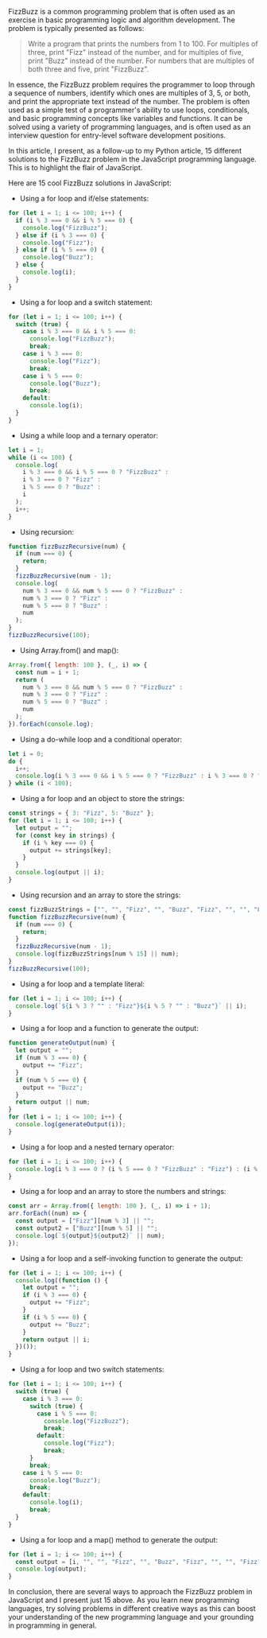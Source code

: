 FizzBuzz is a common programming problem that is often used as an exercise in basic programming logic and algorithm development. The problem is typically presented as follows:

> Write a program that prints the numbers from 1 to 100. For multiples of three, print "Fizz" instead of the number, and for multiples of five, print "Buzz" instead of the number. For numbers that are multiples of both three and five, print "FizzBuzz".

In essence, the FizzBuzz problem requires the programmer to loop through a sequence of numbers, identify which ones are multiples of 3, 5, or both, and print the appropriate text instead of the number. The problem is often used as a simple test of a programmer's ability to use loops, conditionals, and basic programming concepts like variables and functions. It can be solved using a variety of programming languages, and is often used as an interview question for entry-level software development positions. 

In this article, I present, as a follow-up to my Python article, 15 different solutions to the FizzBuzz problem in the JavaScript programming language. This is to highlight the flair of JavaScript. 

Here are 15 cool FizzBuzz solutions in JavaScript:

- Using a for loop and if/else statements:

```js
for (let i = 1; i <= 100; i++) {
  if (i % 3 === 0 && i % 5 === 0) {
    console.log("FizzBuzz");
  } else if (i % 3 === 0) {
    console.log("Fizz");
  } else if (i % 5 === 0) {
    console.log("Buzz");
  } else {
    console.log(i);
  }
}
```
- Using a for loop and a switch statement:

```js
for (let i = 1; i <= 100; i++) {
  switch (true) {
    case i % 3 === 0 && i % 5 === 0:
      console.log("FizzBuzz");
      break;
    case i % 3 === 0:
      console.log("Fizz");
      break;
    case i % 5 === 0:
      console.log("Buzz");
      break;
    default:
      console.log(i);
  }
}
```
- Using a while loop and a ternary operator:

```js
let i = 1;
while (i <= 100) {
  console.log(
    i % 3 === 0 && i % 5 === 0 ? "FizzBuzz" :
    i % 3 === 0 ? "Fizz" :
    i % 5 === 0 ? "Buzz" :
    i
  );
  i++;
}
```
- Using recursion:

```js
function fizzBuzzRecursive(num) {
  if (num === 0) {
    return;
  }
  fizzBuzzRecursive(num - 1);
  console.log(
    num % 3 === 0 && num % 5 === 0 ? "FizzBuzz" :
    num % 3 === 0 ? "Fizz" :
    num % 5 === 0 ? "Buzz" :
    num
  );
}
fizzBuzzRecursive(100);
```

- Using Array.from() and map():

```js
Array.from({ length: 100 }, (_, i) => {
  const num = i + 1;
  return (
    num % 3 === 0 && num % 5 === 0 ? "FizzBuzz" :
    num % 3 === 0 ? "Fizz" :
    num % 5 === 0 ? "Buzz" :
    num
  );
}).forEach(console.log);
```
- Using a do-while loop and a conditional operator:

```js
let i = 0;
do {
  i++;
  console.log(i % 3 === 0 && i % 5 === 0 ? "FizzBuzz" : i % 3 === 0 ? "Fizz" : i % 5 === 0 ? "Buzz" : i);
} while (i < 100);
```

- Using a for loop and an object to store the strings:

```js
const strings = { 3: "Fizz", 5: "Buzz" };
for (let i = 1; i <= 100; i++) {
  let output = "";
  for (const key in strings) {
    if (i % key === 0) {
      output += strings[key];
    }
  }
  console.log(output || i);
}
```

- Using recursion and an array to store the strings:

```js
const fizzBuzzStrings = ["", "", "Fizz", "", "Buzz", "Fizz", "", "", "Fizz", "Buzz", "", "Fizz", "", "", "FizzBuzz"];
function fizzBuzzRecursive(num) {
  if (num === 0) {
    return;
  }
  fizzBuzzRecursive(num - 1);
  console.log(fizzBuzzStrings[num % 15] || num);
}
fizzBuzzRecursive(100);
```
- Using a for loop and a template literal:

```js
for (let i = 1; i <= 100; i++) {
  console.log(`${i % 3 ? "" : "Fizz"}${i % 5 ? "" : "Buzz"}` || i);
}
```

- Using a for loop and a function to generate the output:

```js
function generateOutput(num) {
  let output = "";
  if (num % 3 === 0) {
    output += "Fizz";
  }
  if (num % 5 === 0) {
    output += "Buzz";
  }
  return output || num;
}
for (let i = 1; i <= 100; i++) {
  console.log(generateOutput(i));
}
```

- Using a for loop and a nested ternary operator:

```js
for (let i = 1; i <= 100; i++) {
  console.log(i % 3 === 0 ? (i % 5 === 0 ? "FizzBuzz" : "Fizz") : (i % 5 === 0 ? "Buzz" : i));
}
```

- Using a for loop and an array to store the numbers and strings:

```js
const arr = Array.from({ length: 100 }, (_, i) => i + 1);
arr.forEach((num) => {
  const output = ["Fizz"][num % 3] || "";
  const output2 = ["Buzz"][num % 5] || "";
  console.log(`${output}${output2}` || num);
});
```

- Using a for loop and a self-invoking function to generate the output:

```js
for (let i = 1; i <= 100; i++) {
  console.log((function () {
    let output = "";
    if (i % 3 === 0) {
      output += "Fizz";
    }
    if (i % 5 === 0) {
      output += "Buzz";
    }
    return output || i;
  })());
}
```

- Using a for loop and two switch statements:

```js
for (let i = 1; i <= 100; i++) {
  switch (true) {
    case i % 3 === 0:
      switch (true) {
        case i % 5 === 0:
          console.log("FizzBuzz");
          break;
        default:
          console.log("Fizz");
          break;
      }
      break;
    case i % 5 === 0:
      console.log("Buzz");
      break;
    default:
      console.log(i);
      break;
  }
}
```

- Using a for loop and a map() method to generate the output:

```js
for (let i = 1; i <= 100; i++) {
  const output = [i, "", "", "Fizz", "", "Buzz", "Fizz", "", "", "Fizz", "Buzz", "", "Fizz", "", "", "FizzBuzz"][i % 15];
  console.log(output);
}

```

In conclusion, there are several ways to approach the FizzBuzz problem in JavaScript and I present just 15 above. As you learn new programming languages, try solving problems in different creative ways as this can boost your understanding of the new programming language and your grounding in programming in general.
